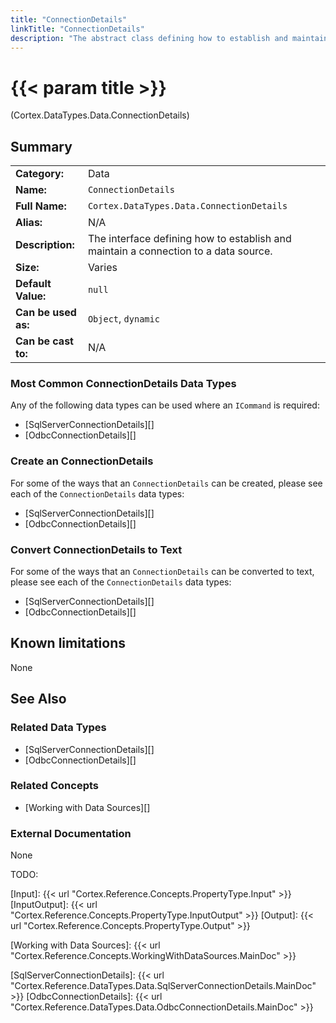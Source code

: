 ```yaml
---
title: "ConnectionDetails"
linkTitle: "ConnectionDetails"
description: "The abstract class defining how to establish and maintain a connection to a data source."
---
```


# {{< param title >}}

<p class="namespace">(Cortex.DataTypes.Data.ConnectionDetails)</p>

## Summary

| | |
|-|-|
| **Category:**          | Data |
| **Name:**              | `ConnectionDetails` |
| **Full Name:**         | `Cortex.DataTypes.Data.ConnectionDetails` |
| **Alias:**             | N/A |
| **Description:**       | The interface defining how to establish and maintain a connection to a data source. |
| **Size:**              | Varies |
| **Default Value:**     | `null` |
| **Can be used as:**    | `Object`, `dynamic` |
| **Can be cast to:**    |  N/A |

### Most Common ConnectionDetails Data Types

Any of the following data types can be used where an `ICommand` is required:

* [SqlServerConnectionDetails][]
* [OdbcConnectionDetails][]

### Create an ConnectionDetails

For some of the ways that an `ConnectionDetails` can be created, please see each of the `ConnectionDetails` data types:

* [SqlServerConnectionDetails][]
* [OdbcConnectionDetails][]

### Convert ConnectionDetails to Text

For some of the ways that an `ConnectionDetails` can be converted to text, please see each of the `ConnectionDetails` data types:

* [SqlServerConnectionDetails][]
* [OdbcConnectionDetails][]

## Known limitations

None

## See Also

### Related Data Types

* [SqlServerConnectionDetails][]
* [OdbcConnectionDetails][]

### Related Concepts

* [Working with Data Sources][]

### External Documentation

None

TODO:

[Input]: {{< url "Cortex.Reference.Concepts.PropertyType.Input" >}}
[InputOutput]: {{< url "Cortex.Reference.Concepts.PropertyType.InputOutput" >}}
[Output]: {{< url "Cortex.Reference.Concepts.PropertyType.Output" >}}

[Working with Data Sources]: {{< url "Cortex.Reference.Concepts.WorkingWithDataSources.MainDoc" >}}

[SqlServerConnectionDetails]: {{< url "Cortex.Reference.DataTypes.Data.SqlServerConnectionDetails.MainDoc" >}}
[OdbcConnectionDetails]: {{< url "Cortex.Reference.DataTypes.Data.OdbcConnectionDetails.MainDoc" >}}
